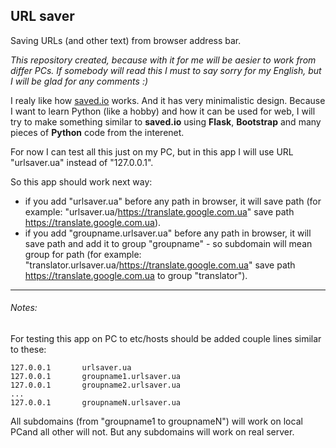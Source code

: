 ## URL saver
Saving URLs (and other text) from browser address bar.

_This repository created, because with it for me will be aesier to work from differ PCs. If somebody will read this I must to say sorry for my English, but I will be glad for any comments :)_

I realy like how [saved.io](http://saved.io/) works. And it has very minimalistic design.
Because I want to learn Python (like a hobby) and how it can be used for web, I will try to make something similar to __saved.io__ using __Flask__, __Bootstrap__ and many pieces of __Python__ code from the interenet.

For now I can test all this just on my PC, but in this app I will use URL "urlsaver.ua" instead of "127.0.0.1".

So this app should work next way:
* if you add "urlsaver.ua" before any path in browser, it will save path (for example: "urlsaver.ua/https://translate.google.com.ua" save path https://translate.google.com.ua).
* if you add "groupname.urlsaver.ua" before any path in browser, it will save path and add it to group "groupname" - so subdomain will mean group for path (for example: "translator.urlsaver.ua/https://translate.google.com.ua" save path https://translate.google.com.ua to group "translator").


---


###### Notes:
For testing this app on PC to etc/hosts should be added couple lines similar to these:
```
127.0.0.1		urlsaver.ua
127.0.0.1		groupname1.urlsaver.ua
127.0.0.1		groupname2.urlsaver.ua
...
127.0.0.1		groupnameN.urlsaver.ua
```
All subdomains (from "groupname1 to groupnameN") will work on local PCand all other will not. But any subdomains will work on real server.